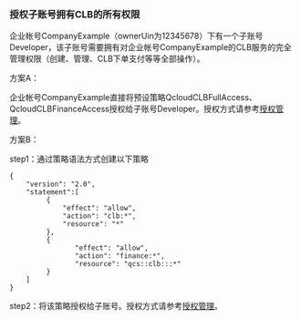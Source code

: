 ### 授权子账号拥有CLB的所有权限

企业帐号CompanyExample（ownerUin为12345678）下有一个子账号Developer，该子账号需要拥有对企业帐号CompanyExample的CLB服务的完全管理权限（创建、管理、CLB下单支付等等全部操作）。

方案A：

企业帐号CompanyExample直接将预设策略QcloudCLBFullAccess、QcloudCLBFinanceAccess授权给子账号Developer。授权方式请参考[授权管理](/document/product/378/8961)。

方案B：

step1：通过策略语法方式创建以下策略
```
{
    "version": "2.0",
    "statement":[
         {
             "effect": "allow",
             "action": "clb:*",
             "resource": "*"
         },
         {
                "effect": "allow",
                "action": "finance:*",
                "resource": "qcs::clb:::*"
         }
    ]
}
```
step2：将该策略授权给子账号。授权方式请参考[授权管理](/document/product/378/8961)。


